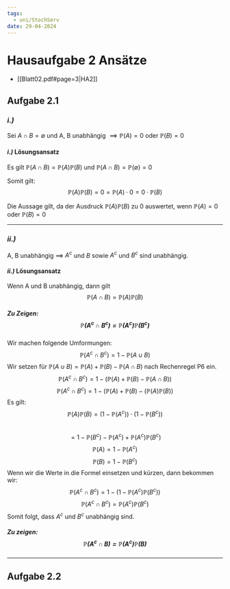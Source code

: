 ```yaml
---
tags:
  - uni/StochServ
date: 29-04-2024
---
```

# Hausaufgabe 2 Ansätze
- [[Blatt02.pdf#page=3|HA2]]
## Aufgabe 2.1
### *i.)*
Sei $A\cap B = \emptyset$ und A, B unabhängig $\implies \mathbb{P}(A) = 0$  oder $\mathbb P(B) = 0$
#### *i.)* Lösungsansatz
Es gilt $\mathbb P(A \cap B) = \mathbb P(A)\mathbb P(B)$ und $\mathbb P(A \cap B) = \mathbb P(\emptyset) = 0$

Somit gilt:
$$\mathbb P(A) \mathbb P(B) = 0 = \mathbb P(A) \cdot 0 = 0 \cdot \mathbb P(B)$$

Die Aussage gilt, da der Ausdruck $\mathbb P(A) \mathbb P(B)$ zu 0 auswertet, wenn $\mathbb P(A) = 0$ oder $\mathbb P(B) = 0$

---

###  *ii.)*
A, B unabhängig $\implies$  $A^c$ und $B$ sowie $A^c$ und $B^c$ sind unabhängig.
#### *ii.)* Lösungsansatz
Wenn A und B unabhängig, dann gilt
$$\mathbb P(A \cap B) = \mathbb P(A) \mathbb P(B)$$
##### Zu Zeigen:  $$\mathbb P(A^{c} \cap B^{c}) = \mathbb P(A^c) \mathbb P(B^c)$$
Wir machen folgende Umformungen:
$$\mathbb P(A^{c} \cap B^{c}) = 1 - \mathbb P(A \cup B)$$
Wir setzen für $\mathbb P(A \cup B) = \mathbb P(A) + \mathbb P(B) - \mathbb P(A \cap B)$ nach Rechenregel P6 ein.  
$$\mathbb P(A^{c} \cap B^{c}) = 1 - (\mathbb P(A) + \mathbb P(B) - \mathbb P(A \cap B))$$
$$\mathbb P(A^{c} \cap B^{c}) = 1 - (\mathbb P(A) + \mathbb P(B) - (\mathbb P(A) \mathbb P(B))$$
Es gilt:
$$\mathbb P(A) \mathbb P(B) = (1- \mathbb P(A^{c})) \cdot (1 - \mathbb P(B^{c}))$$  
$$= 1 -\mathbb P(B^{c}) - \mathbb P(A^{c}) + \mathbb P(A^{c}) \mathbb P(B^{c})$$
$$\mathbb P(A) = 1 - \mathbb P(A^c)$$
$$\mathbb P(B) = 1 - \mathbb P(B^c)$$
Wenn wir die Werte in die Formel einsetzen und kürzen, dann bekommen wir:
$$\mathbb P(A^{c} \cap B^{c}) = 1 - (1 - \mathbb P(A^c) \mathbb P(B^c))$$
$$\mathbb P(A^{c} \cap B^{c}) = \mathbb P(A^c) \mathbb P(B^c)$$
Somit folgt, dass $A^c$ und $B^c$ unabhängig sind.

##### Zu zeigen:$$\mathbb P(A^c \cap B) = \mathbb P(A^c) \mathbb P(B)$$
---
## Aufgabe 2.2